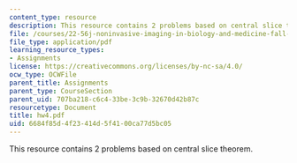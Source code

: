 ```yaml
---
content_type: resource
description: This resource contains 2 problems based on central slice theorem.
file: /courses/22-56j-noninvasive-imaging-in-biology-and-medicine-fall-2005/6684f85d4f23414d5f4100ca77d5bc05_hw4.pdf
file_type: application/pdf
learning_resource_types:
- Assignments
license: https://creativecommons.org/licenses/by-nc-sa/4.0/
ocw_type: OCWFile
parent_title: Assignments
parent_type: CourseSection
parent_uid: 707ba218-c6c4-33be-3c9b-32670d42b87c
resourcetype: Document
title: hw4.pdf
uid: 6684f85d-4f23-414d-5f41-00ca77d5bc05
---
```

This resource contains 2 problems based on central slice theorem.
